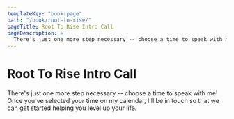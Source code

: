 ```yaml
---
templateKey: "book-page"
path: "/book/root-to-rise/"
pageTitle: Root To Rise Intro Call
pageDescription: >
  There's just one more step necessary -- choose a time to speak with me! Once you've selected your time on my calendar, I'll be in touch so that we can get started helping you level up your life.
---
```


# Root To Rise Intro Call

There's just one more step necessary -- choose a time to speak with me! Once you've selected your time on my calendar, I'll be in touch so that we can get started helping you level up your life.
